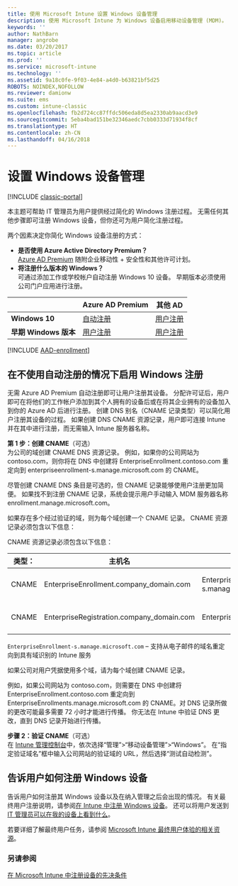```yaml
---
title: 使用 Microsoft Intune 设置 Windows 设备管理
description: 使用 Microsoft Intune 为 Windows 设备启用移动设备管理 (MDM)。
keywords: ''
author: NathBarn
manager: angrobe
ms.date: 03/20/2017
ms.topic: article
ms.prod: ''
ms.service: microsoft-intune
ms.technology: ''
ms.assetid: 9a18c0fe-9f03-4e84-a4d0-b63821bf5d25
ROBOTS: NOINDEX,NOFOLLOW
ms.reviewer: damionw
ms.suite: ems
ms.custom: intune-classic
ms.openlocfilehash: fb2d724cc87ffdc506eda8d5ea2330ab9aacd3e9
ms.sourcegitcommit: 5eba4bad151be32346aedc7cbb0333d71934f8cf
ms.translationtype: HT
ms.contentlocale: zh-CN
ms.lasthandoff: 04/16/2018
---
```

# <a name="set-up-windows-device-management"></a>设置 Windows 设备管理

[!INCLUDE [classic-portal](../includes/classic-portal.md)]

本主题可帮助 IT 管理员为用户提供经过简化的 Windows 注册过程。  无需任何其他步骤即可注册 Windows 设备，但你还可为用户简化注册过程。

两个因素决定你简化 Windows 设备注册的方式：
- **是否使用 Azure Active Directory Premium？** <br>[Azure AD Premium](https://docs.microsoft.com/azure/active-directory/active-directory-get-started-premium) 随附企业移动性 + 安全性和其他许可计划。
- **将注册什么版本的 Windows？** <br>可通过添加工作或学校帐户自动注册 Windows 10 设备。 早期版本必须使用公司门户应用进行注册。

||**Azure AD Premium**|**其他 AD**|
|----------|---------------|---------------|  
|**Windows 10**|[自动注册](#enable-windows-10-automatic-enrollment) |[用户注册](#enable-windows-enrollment-without-automatic-enrollment)|
|**早期 Windows 版本**|[用户注册](#enable-windows-enrollment-without-automatic-enrollment)|[用户注册](#enable-windows-enrollment-without-automatic-enrollment)|

[!INCLUDE [AAD-enrollment](../includes/win10-automatic-enrollment-aad.md)]

## <a name="enable-windows-enrollment-without-automatic-enrollment"></a>在不使用自动注册的情况下启用 Windows 注册
无需 Azure AD Premium 自动注册即可让用户注册其设备。 分配许可证后，用户即可在将他们的工作帐户添加到其个人拥有的设备后或在将其企业拥有的设备加入到你的 Azure AD 后进行注册。 创建 DNS 别名（CNAME 记录类型）可以简化用户注册其设备的过程。 如果创建 DNS CNAME 资源记录，用户即可连接 Intune 并在其中进行注册，而无需输入 Intune 服务器名称。

**第 1 步：创建 CNAME**（可选）<br>
为公司的域创建 CNAME DNS 资源记录。 例如，如果你的公司网站为 contoso.com，则你将在 DNS 中创建将 EnterpriseEnrollment.contoso.com 重定向到 enterpriseenrollment-s.manage.microsoft.com 的 CNAME。

尽管创建 CNAME DNS 条目是可选的，但 CNAME 记录能够使用户注册更加简便。 如果找不到注册 CNAME 记录，系统会提示用户手动输入 MDM 服务器名称 enrollment.manage.microsoft.com。

如果存在多个经过验证的域，则为每个域创建一个 CNAME 记录。 CNAME 资源记录必须包含以下信息：

CNAME 资源记录必须包含以下信息：

|类型：|主机名|指向|TTL|
|--------|-------------|-------------|-------|
|CNAME|EnterpriseEnrollment.company_domain.com|EnterpriseEnrollment-s.manage.microsoft.com |1 小时|
|CNAME|EnterpriseRegistration.company_domain.com|EnterpriseRegistration.windows.net|1 小时|

`EnterpriseEnrollment-s.manage.microsoft.com` – 支持从电子邮件的域名重定向到具有域识别的 Intune 服务

如果公司对用户凭据使用多个域，请为每个域创建 CNAME 记录。

例如，如果公司网站为 contoso.com，则需要在 DNS 中创建将 EnterpriseEnrollment.contoso.com 重定向到 EnterpriseEnrollments.manage.microsoft.com 的 CNAME。对 DNS 记录所做的更改可能最多需要 72 小时才能进行传播。 你无法在 Intune 中验证 DNS 更改，直到 DNS 记录开始进行传播。

**步骤 2：验证 CNAME**（可选）<br>
在 [Intune 管理控制台](https://manage.microsoft.com)中，依次选择“管理”&gt;“移动设备管理”&gt;“Windows”。 在“指定验证域名”框中输入公司网站的验证域的 URL，然后选择“测试自动检测”。

## <a name="tell-users-how-to-enroll-windows-devices"></a>告诉用户如何注册 Windows 设备
告诉用户如何注册其 Windows 设备以及在纳入管理之后会出现的情况。
有关最终用户注册说明，请参阅[在 Intune 中注册 Windows 设备](https://docs.microsoft.com/intune-user-help/enroll-your-device-in-intune-windows)。 还可以将用户发送到 [IT 管理员可以在我的设备上看到什么](https://docs.microsoft.com/intune-user-help/what-can-your-it-administrator-see-when-you-enroll-your-device-in-intune-windows)。

若要详细了解最终用户任务，请参阅 [Microsoft Intune 最终用户体验的相关资源](/intune/end-user-educate)。

### <a name="see-also"></a>另请参阅
[在 Microsoft Intune 中注册设备的先决条件](prerequisites-for-enrollment.md)
